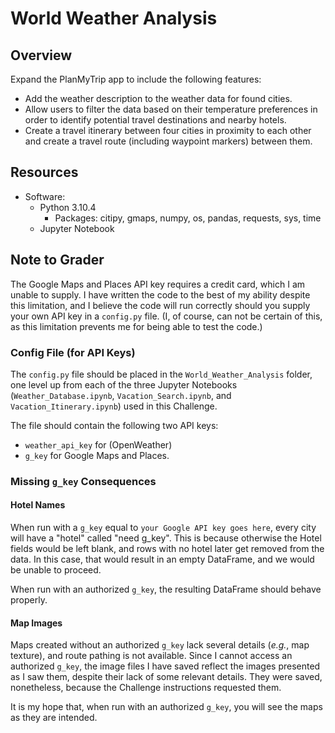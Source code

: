 # World Weather Analysis

## Overview
Expand the PlanMyTrip app to include the following features:
- Add the weather description to the weather data for found cities.
- Allow users to filter the data based on their temperature preferences in order to identify potential travel destinations and nearby hotels.
- Create a travel itinerary between four cities in proximity to each other and create a travel route (including waypoint markers) between them.

## Resources
- Software:
  - Python 3.10.4
    - Packages: citipy, gmaps, numpy, os, pandas, requests, sys, time
  - Jupyter Notebook

## Note to Grader
The Google Maps and Places API key requires a credit card, which I am unable to supply. I have written the code to the best of my ability despite this limitation, and I believe the code will run correctly should you supply your own API key in a `config.py` file. (I, of course, can not be certain of this, as this limitation prevents me for being able to test the code.)

### Config File (for API Keys)
The `config.py` file should be placed in the `World_Weather_Analysis` folder, one level up from each of the three Jupyter Notebooks (`Weather_Database.ipynb`, `Vacation_Search.ipynb`, and `Vacation_Itinerary.ipynb`) used in this Challenge.

The file should contain the following two API keys:
- `weather_api_key` for (OpenWeather)
- `g_key` for Google Maps and Places.

### Missing `g_key` Consequences

#### Hotel Names
When run with a `g_key` equal to `your Google API key goes here`, every city will have a "hotel" called "need g_key". This is because otherwise the Hotel fields would be left blank, and rows with no hotel later get removed from the data. In this case, that would result in an empty DataFrame, and we would be unable to proceed.

When run with an authorized `g_key`, the resulting DataFrame should behave properly.

#### Map Images
Maps created without an authorized `g_key` lack several details (_e.g._, map texture), and route pathing is not available. Since I cannot access an authorized `g_key`, the image files I have saved reflect the images presented as I saw them, despite their lack of some relevant details. They were saved, nonetheless, because the Challenge instructions requested them.

It is my hope that, when run with an authorized `g_key`, you will see the maps as they are intended.